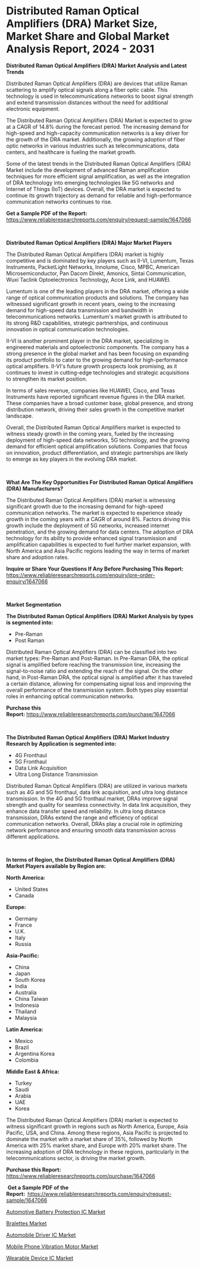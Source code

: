 <p><h1>Distributed Raman Optical Amplifiers (DRA) Market Size, Market Share and Global Market Analysis Report, 2024 - 2031</h1></p><p><strong>Distributed Raman Optical Amplifiers (DRA) Market Analysis and Latest Trends</strong></p>
<p><p>Distributed Raman Optical Amplifiers (DRA) are devices that utilize Raman scattering to amplify optical signals along a fiber optic cable. This technology is used in telecommunications networks to boost signal strength and extend transmission distances without the need for additional electronic equipment.</p><p>The Distributed Raman Optical Amplifiers (DRA) Market is expected to grow at a CAGR of 14.8% during the forecast period. The increasing demand for high-speed and high-capacity communication networks is a key driver for the growth of the DRA market. Additionally, the growing adoption of fiber optic networks in various industries such as telecommunications, data centers, and healthcare is fueling the market growth.</p><p>Some of the latest trends in the Distributed Raman Optical Amplifiers (DRA) Market include the development of advanced Raman amplification techniques for more efficient signal amplification, as well as the integration of DRA technology into emerging technologies like 5G networks and Internet of Things (IoT) devices. Overall, the DRA market is expected to continue its growth trajectory as demand for reliable and high-performance communication networks continues to rise.</p></p>
<p><strong>Get a Sample PDF of the Report:&nbsp;</strong> <a href="https://www.reliableresearchreports.com/enquiry/request-sample/1647066">https://www.reliableresearchreports.com/enquiry/request-sample/1647066</a></p>
<p>&nbsp;</p>
<p><strong>Distributed Raman Optical Amplifiers (DRA) Major Market Players</strong></p>
<p><p>The Distributed Raman Optical Amplifiers (DRA) market is highly competitive and is dominated by key players such as II-VI, Lumentum, Texas Instruments, PacketLight Networks, Innolume, Cisco, MPBC, American Microsemiconductor, Pan Dacom Direkt, Amonics, Sintai Communication, Wuxi Taclink Optoelectronics Technology, Acce Link, and HUAWEI.</p><p>Lumentum is one of the leading players in the DRA market, offering a wide range of optical communication products and solutions. The company has witnessed significant growth in recent years, owing to the increasing demand for high-speed data transmission and bandwidth in telecommunications networks. Lumentum's market growth is attributed to its strong R&D capabilities, strategic partnerships, and continuous innovation in optical communication technologies.</p><p>II-VI is another prominent player in the DRA market, specializing in engineered materials and optoelectronic components. The company has a strong presence in the global market and has been focusing on expanding its product portfolio to cater to the growing demand for high-performance optical amplifiers. II-VI's future growth prospects look promising, as it continues to invest in cutting-edge technologies and strategic acquisitions to strengthen its market position.</p><p>In terms of sales revenue, companies like HUAWEI, Cisco, and Texas Instruments have reported significant revenue figures in the DRA market. These companies have a broad customer base, global presence, and strong distribution network, driving their sales growth in the competitive market landscape.</p><p>Overall, the Distributed Raman Optical Amplifiers market is expected to witness steady growth in the coming years, fueled by the increasing deployment of high-speed data networks, 5G technology, and the growing demand for efficient optical amplification solutions. Companies that focus on innovation, product differentiation, and strategic partnerships are likely to emerge as key players in the evolving DRA market.</p></p>
<p>&nbsp;</p>
<p><strong>What Are The Key Opportunities For Distributed Raman Optical Amplifiers (DRA) Manufacturers?</strong></p>
<p><p>The Distributed Raman Optical Amplifiers (DRA) market is witnessing significant growth due to the increasing demand for high-speed communication networks. The market is expected to experience steady growth in the coming years with a CAGR of around 8%. Factors driving this growth include the deployment of 5G networks, increased internet penetration, and the growing demand for data centers. The adoption of DRA technology for its ability to provide enhanced signal transmission and amplification capabilities is expected to fuel further market expansion, with North America and Asia Pacific regions leading the way in terms of market share and adoption rates.</p></p>
<p><strong>Inquire or Share Your Questions If Any Before Purchasing This Report:</strong> <a href="https://www.reliableresearchreports.com/enquiry/pre-order-enquiry/1647066">https://www.reliableresearchreports.com/enquiry/pre-order-enquiry/1647066</a></p>
<p>&nbsp;</p>
<p><strong>Market Segmentation</strong></p>
<p><strong>The Distributed Raman Optical Amplifiers (DRA) Market Analysis by types is segmented into:</strong></p>
<p><ul><li>Pre-Raman</li><li>Post Raman</li></ul></p>
<p><p>Distributed Raman Optical Amplifiers (DRA) can be classified into two market types: Pre-Raman and Post-Raman. In Pre-Raman DRA, the optical signal is amplified before reaching the transmission line, increasing the signal-to-noise ratio and extending the reach of the signal. On the other hand, in Post-Raman DRA, the optical signal is amplified after it has traveled a certain distance, allowing for compensating signal loss and improving the overall performance of the transmission system. Both types play essential roles in enhancing optical communication networks.</p></p>
<p><strong>Purchase this Report:&nbsp;</strong><a href="https://www.reliableresearchreports.com/purchase/1647066">https://www.reliableresearchreports.com/purchase/1647066</a></p>
<p>&nbsp;</p>
<p><strong>The Distributed Raman Optical Amplifiers (DRA) Market Industry Research by Application is segmented into:</strong></p>
<p><ul><li>4G Fronthaul</li><li>5G Fronthaul</li><li>Data Link Acquisition</li><li>Ultra Long Distance Transmission</li></ul></p>
<p><p>Distributed Raman Optical Amplifiers (DRA) are utilized in various markets such as 4G and 5G fronthaul, data link acquisition, and ultra long distance transmission. In the 4G and 5G fronthaul market, DRAs improve signal strength and quality for seamless connectivity. In data link acquisition, they enhance data transfer speed and reliability. In ultra long distance transmission, DRAs extend the range and efficiency of optical communication networks. Overall, DRAs play a crucial role in optimizing network performance and ensuring smooth data transmission across different applications.</p></p>
<p>&nbsp;</p>
<p><strong>In terms of Region, the Distributed Raman Optical Amplifiers (DRA) Market Players available by Region are:</strong></p>
<p>
    <p> <strong> North America: </strong>
        <ul>
            <li>United States</li>
            <li>Canada</li>
        </ul>
        </p> 
    <p> <strong> Europe: </strong>
        <ul>
            <li>Germany</li>
            <li>France</li>
            <li>U.K.</li>
            <li>Italy</li>
            <li>Russia</li>
        </ul>
        </p> 
    <p> <strong> Asia-Pacific: </strong>
        <ul>
            <li>China</li>
            <li>Japan</li>
            <li>South Korea</li>
            <li>India</li>
            <li>Australia</li>
            <li>China Taiwan</li>
            <li>Indonesia</li>
            <li>Thailand</li>
            <li>Malaysia</li>
        </ul>
        </p> 
    <p> <strong> Latin America: </strong>
        <ul>
            <li>Mexico</li>
            <li>Brazil</li>
            <li>Argentina Korea</li>
            <li>Colombia</li>
        </ul>
        </p> 
    <p> <strong> Middle East & Africa: </strong>
        <ul>
            <li>Turkey</li>
            <li>Saudi</li>
            <li>Arabia</li>
            <li>UAE</li>
            <li>Korea</li>
        </ul>
    </p>
    </p>
<p><p>The Distributed Raman Optical Amplifiers (DRA) market is expected to witness significant growth in regions such as North America, Europe, Asia Pacific, USA, and China. Among these regions, Asia Pacific is projected to dominate the market with a market share of 35%, followed by North America with 25% market share, and Europe with 20% market share. The increasing adoption of DRA technology in these regions, particularly in the telecommunications sector, is driving the market growth.</p></p>
<p><strong>Purchase this Report: </strong><a href="https://www.reliableresearchreports.com/purchase/1647066">https://www.reliableresearchreports.com/purchase/1647066</a></p>
<p>&nbsp;<strong>Get a Sample PDF of the Report:&nbsp;&nbsp;</strong><a href="https://www.reliableresearchreports.com/enquiry/request-sample/1647066">https://www.reliableresearchreports.com/enquiry/request-sample/1647066</a></p>
<p><strong></strong></p>
<p><p><a href="https://metal-farmhouse-e95.notion.site/Automotive-Battery-Protection-IC-Market-Size-Growth-and-Forecast-from-2024-2031-e0bffd36d1ab43b8b1344850114111f3">Automotive Battery Protection IC Market</a></p><p><a href="https://view.publitas.com/reportprime-1/bralettes-market-insights-market-players-and-forecast-till-2031/">Bralettes Market</a></p><p><a href="https://gratis-rainforest-2ca.notion.site/Automobile-Driver-IC-Market-with-the-goal-of-estimating-the-market-size-and-future-growth-potential--bb69cf92e6d34f84af3b3e4eb0ad3216">Automobile Driver IC Market</a></p><p><a href="https://view.publitas.com/reportprime-1/mobile-phone-vibration-motor-market-analysis-and-market-size-global-industry-overview-market-segmentation-and-forecast-2024-to-2031/">Mobile Phone Vibration Motor Market</a></p><p><a href="https://crocus-run-b5a.notion.site/Wearable-Device-IC-Market-Dynamics-2024-2031-Also-about-Its-Market-Trends-Projections-and-Opportu-be75b0196e19461c8e9c2941ab1af155">Wearable Device IC Market</a></p></p>